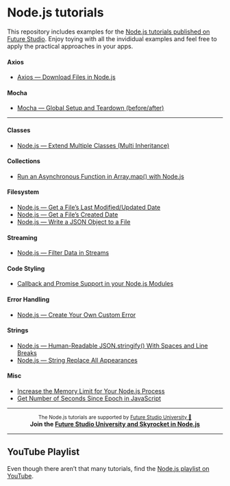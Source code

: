 # Node.js tutorials
This repository includes examples for the [Node.js tutorials published on Future Studio](https://futurestud.io/tutorials/tag/nodejs). Enjoy toying with all the invididual examples and feel free to apply the practical approaches in your apps.


#### Axios
- [Axios — Download Files in Node.js](https://futurestud.io/tutorials/download-files-images-with-axios-in-node-js)


#### Mocha
- [Mocha — Global Setup and Teardown (before/after)](https://futurestud.io/tutorials/mocha-global-setup-and-teardown-before-after)


---


#### Classes
- [Node.js — Extend Multiple Classes (Multi Inheritance)](https://futurestud.io/tutorials/node-js-extend-multiple-classes-multi-inheritance)


#### Collections
- [Run an Asynchronous Function in Array.map() with Node.js](https://futurestud.io/tutorials/node-js-how-to-run-an-asynchronous-function-in-array-map)


#### Filesystem
- [Node.js — Get a File’s Last Modified/Updated Date](https://futurestud.io/tutorials/node-js-get-a-files-last-modified-updated-date)
- [Node.js — Get a File’s Created Date](https://futurestud.io/tutorials/node-js-get-a-files-created-date)
- [Node.js — Write a JSON Object to a File](https://futurestud.io/tutorials/node-js-write-a-json-object-to-a-file)


#### Streaming
- [Node.js — Filter Data in Streams](https://futurestud.io/tutorials/node-js-filter-data-in-streams)


#### Code Styling
- [Callback and Promise Support in your Node.js Modules](https://futurestud.io/tutorials/callback-and-promise-support-in-your-node-js-modules)


#### Error Handling
- [Node.js — Create Your Own Custom Error](https://futurestud.io/tutorials/node-js-create-your-custom-error)


#### Strings
- [Node.js — Human-Readable JSON.stringify() With Spaces and Line Breaks](https://futurestud.io/tutorials/node-js-human-readable-json-stringify-with-spaces-and-line-breaks)
- [Node.js — String Replace All Appearances](https://futurestud.io/tutorials/node-js-string-replace-all-appearances)


#### Misc
- [Increase the Memory Limit for Your Node.js Process](https://futurestud.io/tutorials/node-js-increase-the-memory-limit-for-your-process)
- [Get Number of Seconds Since Epoch in JavaScript](https://futurestud.io/tutorials/get-number-of-seconds-since-epoch-in-javascript)


------

<p align="center"><sup>The Node.js tutorials are supported by <a href="https://futurestud.io">Future Studio University 🚀</a></sup>
<br><b>
Join the <a href="https://futurestud.io/university">Future Studio University and Skyrocket in Node.js</a></b>
</p>

------


## YouTube Playlist
Even though there aren’t that many tutorials, find the [Node.js playlist on YouTube](https://www.youtube.com/watch?v=s6TNwLnhppk&list=PLpUMhvC6l7AMwyuEqLPvfEtKQbdD4BJ5o).
